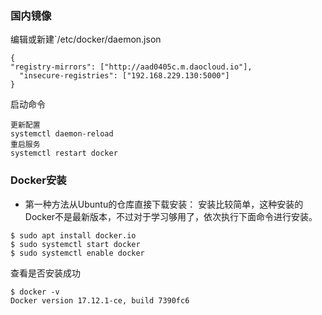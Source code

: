 ### 国内镜像
编辑或新建`/etc/docker/daemon.json
```
{
"registry-mirrors": ["http://aad0405c.m.daocloud.io"],
  "insecure-registries": ["192.168.229.130:5000"]
}
```
启动命令
```
更新配置
systemctl daemon-reload
重启服务
systemctl restart docker

```
### Docker安装
- 第一种方法从Ubuntu的仓库直接下载安装：
安装比较简单，这种安装的Docker不是最新版本，不过对于学习够用了，依次执行下面命令进行安装。
```
$ sudo apt install docker.io
$ sudo systemctl start docker
$ sudo systemctl enable docker
```
查看是否安装成功
```
$ docker -v
Docker version 17.12.1-ce, build 7390fc6
```

